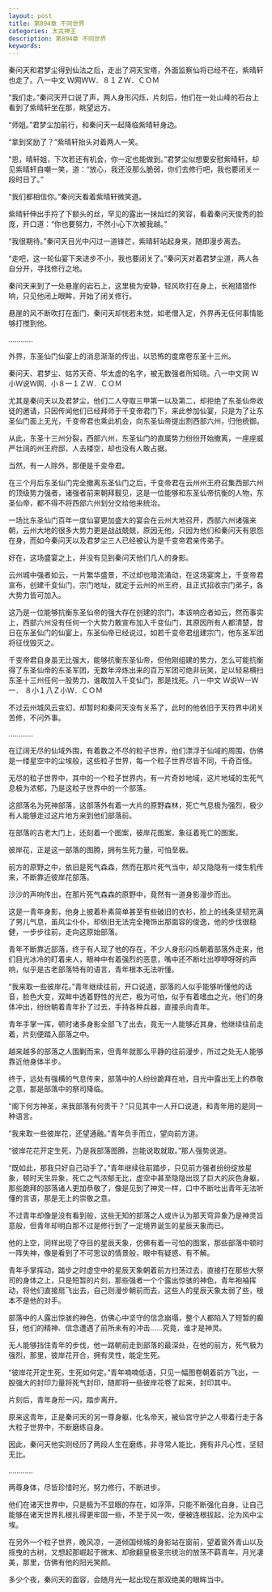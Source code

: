 ```yaml
---
layout: post
title: 第894章 不同世界
categories: 太古神王
description: 第894章 不同世界
keywords:
---
```


秦问天和君梦尘得到仙法之后，走出了洞天宝塔，外面监察仙将已经不在，紫晴轩也走了。八一中文  Ｗ网ＷＷ．８１ＺＷ．ＣＯＭ

“我们走。”秦问天开口说了声，两人身形闪烁，片刻后，他们在一处山峰的石台上看到了紫晴轩坐在那，眺望远方。

“师姐。”君梦尘加前行，和秦问天一起降临紫晴轩身边。

“拿到奖励了？”紫晴轩抬头对着两人一笑。

“恩，晴轩姐，下次若还有机会，你一定也能做到。”君梦尘似想要安慰紫晴轩，却见紫晴轩自嘲一笑，道：“放心，我还没那么脆弱，你们去修行吧，我也要闭关一段时日了。”

“我们都相信你。”秦问天看着紫晴轩微笑道。

紫晴轩伸出手捋了下额头的丝，罕见的露出一抹灿烂的笑容，看着秦问天俊秀的脸庞，开口道：“你也要努力，不然小心下次被我越。”

“我很期待。”秦问天目光中闪过一道锋芒，紫晴轩站起身来，随即漫步离去。

“走吧，这一轮仙宴下来进步不小，我也要闭关了。”秦问天对着君梦尘道，两人各自分开，寻找修行之地。

秦问天来到了一处悬崖的岩石上，这里极为安静，轻风吹打在身上，长袍猎猎作响，只见他闭上眼眸，开始了闭关修行。

悬崖的风不断吹打在面门，秦问天却恍若未觉，如老僧入定，外界再无任何事情能够打搅到他。

…………

外界，东圣仙门仙宴上的消息渐渐的传出，以恐怖的度席卷东圣十三州。

秦问天、君梦尘、姑苏天奇、华太虚的名字，被无数强者所知晓。八一中文网 Ｗ小Ｗ说Ｗ网．小８一１ＺＷ．ＣＯＭ

尤其是秦问天以及君梦尘，他们二人夺取三甲第一以及第二，却拒绝了东圣仙帝收徒的邀请，只因传闻他们已经拜师于千变帝君门下，来此参加仙宴，只是为了让东圣仙门面上无光，千变帝君也乘此机会，向东圣仙帝提出割西部六州，归他统御。

从此，东圣十三州分裂，西部六州，东圣仙门的直属势力纷纷开始撤离，一座座威严壮阔的州王府邸，人去楼空，却也没有人敢占据。

当然，有一人除外，那便是千变帝君。

在三个月后东圣仙门完全撤离东圣仙门之后，千变帝君在云州州王府召集西部六州的顶级势力强者，诸强者前来朝拜觐见，这是一位能够和东圣仙帝抗衡的人物，东圣仙帝，都不得不将西部六州划分交给他来统治。

一场比东圣仙门百年一度仙宴更加盛大的宴会在云州大地召开，西部六州诸强来朝，云州大地的很多大势力更是战战兢兢，原因无他，只因为他们和秦问天有恩怨在身，而如今秦问天以及君梦尘三人已经被认为是千变帝君亲传弟子。

好在，这场盛宴之上，并没有见到秦问天他们几人的身影。

云州城中强者如云，一片繁华盛景，不过却也暗流涌动，在这场宴席上，千变帝君宣布，创建千变仙门，宗门地址，就定于云州的州王府，且正式招收宗门弟子，各大势力皆可加入。

这乃是一位能够抗衡东圣仙帝的强大存在创建的宗门，本该响应者如云，然而事实上，西部六州没有任何一个大势力敢宣布加入千变仙门，其原因所有人都清楚，昔日在东圣仙门的仙宴上，东圣仙帝已经说过，如若千变帝君组建宗门，他东圣军团将征伐毁灭之。

千变帝君自身虽无比强大，能够抗衡东圣仙帝，但他刚组建的势力，怎么可能抗衡得了东圣仙帝的东圣军团，无数年淬炼出来的百万军团可绝非玩笑，足以轻易横扫东圣十三州任何一股势力，谁敢加入千变仙门，那是找死。八一中文  Ｗ说Ｗ一Ｗ一． ８小１八Ｚ小Ｗ．ＣＯＭ

不过云州城风云变幻，却暂时和秦问天没有关系了，此时的他依旧于天符界中闭关苦修，不问外事。

…………

在辽阔无尽的仙域外围，有着数之不尽的粒子世界，他们漂浮于仙域的周围，仿佛是一缕星空中的尘埃般，这些粒子世界，每一个粒子世界尽皆不同，千奇百怪。

无尽的粒子世界中，其中的一个粒子世界内，有一片奇妙地域，这片地域的生死气息极为浓郁，乃是这粒子世界中的一个部落。

这部落名为死神部落，这部落外有着一大片的原野森林，死亡气息极为强烈，极少有人能够走过这片地方来到他们部落前。

在部落的古老大门上，还刻着一个图案，彼岸花图案，象征着死亡的图案。

彼岸花，正是这一部落的图腾，拥有生死力量，可怕至极。

前方的原野之中，依旧是死气森森，然而在那片死气当中，却又隐隐有一缕生机传来，不断靠近彼岸花部落。

沙沙的声响传出，在那片死气森森的原野中，竟然有一道身影漫步而出。

这是一青年身影，他身上披着朴素简单甚至有些破旧的衣衫，脸上的线条坚韧充满了男儿气息，虽风尘仆仆，却依旧无法完全掩饰出那面容的俊逸，他的步伐很稳健，一步步往前，走向这原始部落。

青年不断靠近部落，终于有人现了他的存在，不少人身形闪烁朝着部落外走来，他们目光冰冷的盯着来人，眼神中有着强烈的恶意，嘴中还不断吐出咿咿呀呀的声响，似乎是古老部落特有的语言，青年根本无法听懂。

“我来取一些彼岸花。”青年继续往前，开口说道，部落的人似乎能够听懂他的话音，脸色大变，双眸中透着野性的光芒，极为可怕，似乎有着嗜血之光，他们的身体冲出，纷纷朝着青年扑了过去，手持各种兵器，直接杀向青年。

青年手掌一挥，顿时诸多身影全部飞了出去，竟无一人能够近其身，他继续往前走着，片刻便踏入部落之中。

越来越多的部落之人围剿而来，但青年就那么平静的往前漫步，所过之处无人能够靠近他身体半步。

终于，远处有强横的气息传来，部落中的人纷纷跪拜在地，目光中露出无上的恭敬之意，那是部落中的祭司降临。

“阁下何方神圣，来我部落有何贵干？”只见其中一人开口说道，和青年用的是同一种语言。

“我来取一些彼岸花，还望通融。”青年负手而立，望向前方道。

“彼岸花花开定生死，乃是我部落图腾，岂能说取就取。”那人强势说道。

“既如此，那我只好自己动手了。”青年继续往前踏步，只见前方强者纷纷绽放星象，顿时天生异象，死亡之气浓郁无比，虚空中甚至隐隐出现了巨大的灰色身躯，那些跪拜的部落诸人更加恭敬了，像是见到了神灵一样，口中不断吐出青年无法听懂的言语，那是无上的崇敬之意。

不过青年却像是没有看到般，这些无知的部落之人或许认为那天穹异象乃是神灵旨意般，但青年却明白那不过是修行到了一定境界诞生的星辰天象而已。

他的上空，同样出现了夺目的星辰天象，仿佛有着一可怕的图案，那些部落中顿时一阵失神，像是看到了不可思议的情景般，眼中有疑惑、有不解。

青年手掌挥动，踏步之时虚空中的星辰天象朝着前方扫荡过去，直接打在那些大祭司的身体之上，只是短暂的片刻，那些强者一个个露出惊骇的神色，青年袍袖挥动，将他们直接扇飞出去，自己则漫步朝前而去，这些人的星辰天象太弱了些，根本不是他的对手。

部落中的人露出惊骇的神色，仿佛心中坚守的信念崩塌，整个人都陷入了短暂的癫狂，他们的精神、信念遭遇了前所未有的冲击……究竟，谁才是神灵。

无人能够挡住青年的步伐，他一路朝前走到部落的最深处，在他的前方，死气极为强烈，那里，彼岸花开合，拥有灵性，能定生死。

“彼岸花开定生死，生死如何定。”青年喃喃低语，只见一幅图卷朝着前方飞出，一股强大的封印力量将死气封印，随即将一些彼岸花卷了起来，封印其中。

片刻后，青年身形一闪，踏步离开。

原来这青年，正是秦问天的另一尊身躯，化名帝天，被仙宫守护之人带着行走于各大粒子世界中，不断磨练自身。

因此，秦问天他实则经历了两段人生在磨练，非寻常人能比，拥有非凡心性，坚韧无比。

…………

两尊身体，尽皆珍惜时光，努力修行，不断进步。

他们在诸天世界中，只是极为不显眼的存在，如浮萍，只能不断强化自身，让自己能够在诸天世界扎根扎得更牢固一些，不至于风一吹，便被连根拔起，沦为风中尘埃。

在另外一个粒子世界，晚风凉，一道倾国倾城的身影站在窗前，望着窗外青山以及摇曳的古树，又想起那崛起于微末、却掀翻皇极圣宗统治的放荡不羁青年，月光凄美，那里，仿佛有他的阳光笑颜。

多少个夜，秦问天的面容，会随月光一起出现在那双绝美的眼眸当中。
